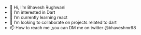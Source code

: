 - 👋 Hi, I’m Bhavesh Rughwani
- 👀 I’m interested in Dart
- 🌱 I’m currently learning react
- 💞️ I’m looking to collaborate on projects related to dart
- 📫 How to reach me ,you can DM me on twitter @bhaveshmr98

<!---
brughwani/brughwani is a ✨ special ✨ repository because its `README.md` (this file) appears on your GitHub profile.
You can click the Preview link to take a look at your changes.
--->
